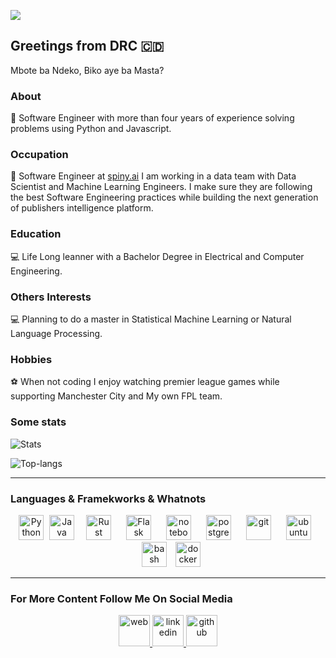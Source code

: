 ![](https://komarev.com/ghpvc/?username=espoirMur)
## Greetings from DRC :congo_kinshasa:

Mbote ba Ndeko, Biko aye ba Masta? 

### About
:robot: Software Engineer with more than four years of experience solving problems using Python and Javascript.

### Occupation
:space_invader: Software Engineer at [spiny.ai](spiny.ai)
I am working in a data team with Data Scientist and Machine Learning Engineers. I make sure they are following the best Software Engineering practices while building the next generation of publishers intelligence platform. 
### Education
:computer: Life Long leanner with a Bachelor Degree in Electrical and Computer Engineering. 


### Others Interests
:computer: Planning to do a master in Statistical Machine Learning or Natural Language Processing. 


### Hobbies

:soccer: When not coding I enjoy watching premier league games while supporting Manchester City and My own FPL team. 

### Some stats

<p>
  <img title="Stats" src="https://github-readme-stats.vercel.app/api?username=espoirMur&show_icons=true&theme=synthwave"/>
</p>


<p>
  <img title="Top-langs" src="https://github-readme-stats.vercel.app/api/top-langs/?username=espoirMur&layout=compact&show_icons=true&theme=synthwave"/>
</p>


-----
### Languages & Framekworks & Whatnots

<p align="center">
	<img title="Python" src="https://i.imgur.com/kYqNRW2.png" height="40"/>
 	<img title="Java" src="https://i.imgur.com/LDa5yPp.png" height="40" hspace="5"/>
	<img title="Rust" src="https://i.imgur.com/kou8DSj.png" height="40" hspace="10"/>
	<img title="Flask" src="https://i.imgur.com/3PrfweW.png" height="40" hspace="10"/>
	<img src="https://i.imgur.com/7pTyNw5.png" alt="notebook" height="40" hspace="10"/>
	<img src="https://i.imgur.com/DRtznPB.png" alt="postgres" height="40" hspace="10"/>
 	<img src="https://i.imgur.com/2f8ghU7.png" alt="git" height="40" hspace="10"/>
	<img src="https://i.imgur.com/wiYdaql.png" alt="ubuntu" height="40" hspace="10"/>
	<img src="https://i.imgur.com/8ChUMCl.png" alt="bash" height="40" hspace="10"/>
	<img src="https://i.imgur.com/O1dfbU2.png" alt="docker" height="40"/>
</p>

----------

### For More Content Follow Me On Social Media

<p align="center">
  <a href="https://murhabazi.com">
        	<img alt="web" src="https://i.imgur.com/8rqLdgy.png" height=50>
	</a>
	<a href="https://www.linkedin.com/in/murhabazi-buzina-espoir-7849b1b1/">
        	<img alt="linkedin" src="https://i.imgur.com/wcvwfoZ.png" height=50>
	</a>
	<a href="https://www.github.com/espoirMur">
        	<img alt="github" src="https://i.imgur.com/gnDF5oQ.png" height=50>
	</a>
</p>
